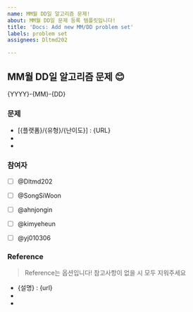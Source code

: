 ```yaml
---
name: MM월 DD일 알고리즘 문제!
about: MM월 DD일 문제 등록 템플릿입니다!
title: 'Docs: Add new MM/DD problem set'
labels: problem set
assignees: Dltmd202

---
```


## MM월 DD일 알고리즘 문제 😊
{YYYY}-{MM}-{DD}

### 문제
- [{플랫폼}/{유형}/{난이도}] : {URL}
-
-

### 참여자
- [ ] @Dltmd202
- [ ] @SongSiWoon
- [ ] @ahnjongin
- [ ] @kimyeheun
- [ ] @yj010306


### Reference
> Reference는 옵션입니다! 참고사항이 없을 시 모두 지워주세요
- {설명} : {url}
-
-
